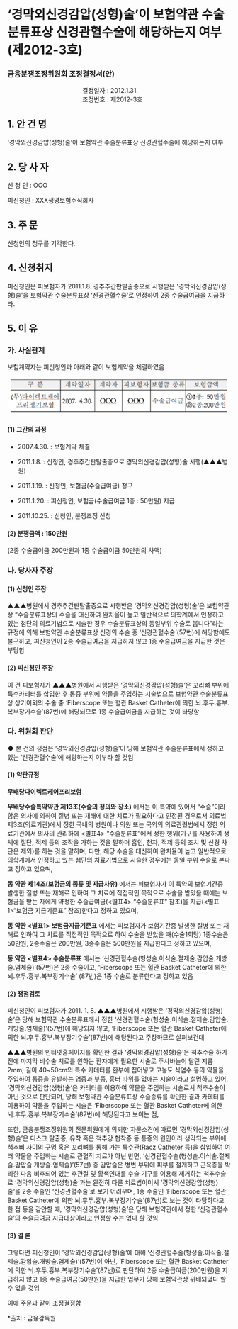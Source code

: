 # ‘경막외신경감압(성형)술’이 보험약관 수술분류표상 신경관혈수술에 해당하는지 여부(제2012-3호)


### 금융분쟁조정위원회 조정결정서(안)

&nbsp;&nbsp;&nbsp;&nbsp;&nbsp;&nbsp;&nbsp;&nbsp;&nbsp;&nbsp; &nbsp;&nbsp;&nbsp;&nbsp;&nbsp;&nbsp;&nbsp;&nbsp;&nbsp;&nbsp; &nbsp;&nbsp;&nbsp;&nbsp;&nbsp;&nbsp;&nbsp;&nbsp;&nbsp;&nbsp; &nbsp;&nbsp;&nbsp;&nbsp;&nbsp;&nbsp;&nbsp;&nbsp;&nbsp;&nbsp;결정일자 : 2012.1.31.<br>&nbsp;&nbsp;&nbsp;&nbsp;&nbsp;&nbsp;&nbsp;&nbsp;&nbsp;&nbsp; &nbsp;&nbsp;&nbsp;&nbsp;&nbsp;&nbsp;&nbsp;&nbsp;&nbsp;&nbsp; &nbsp;&nbsp;&nbsp;&nbsp;&nbsp;&nbsp;&nbsp;&nbsp;&nbsp;&nbsp; &nbsp;&nbsp;&nbsp;&nbsp;&nbsp;&nbsp;&nbsp;&nbsp;&nbsp; 조정번호 : 제2012-3호

## 1. 안 건 명
‘경막외신경감압(성형)술’이 보험약관 수술분류표상 신경관혈수술에 해당하는지 여부

## 2. 당 사 자 

신 청 인  : OOO

피신청인  : XXX생명보험주식회사

## 3. 주    문

신청인의 청구를 기각한다. 

## 4. 신청취지 

피신청인은 피보험자가 2011.1.8. 경추추간판탈출증으로 시행받은 '경막외신경감압(성형)술'을 보험약관 수술분류표상 ‘신경관혈수술’로 인정하여 2종 수술급여금을 지급하라.

## 5. 이   유 

### 가. 사실관계
 
보험계약자는 피신청인과 아래와 같이 보험계약을 체결하였음

![alt image](https://raw.githubusercontent.com/aijinet/bodoc-claim-contents/master/contents/images/145_1.PNG)

<!--
구 분
계약일자
계약자
피보험자
보험금 종류
보험금액
(무)다이렉트케어프리정기보험
2007. 4.30.
OOO
OOO
수술급여금
①1종: 50만원
②2종:200만원
-->
 
#### (1) 그간의 과정

  * 2007.4.30. : 보험계약 체결
  
  * 2011.1.8. : 신청인, 경추추간판탈출증으로 경막외신경감압(성형)술 시행(▲▲▲병원)

  * 2011.1.19. : 신청인, 보험금(수술급여금) 청구

  * 2011.1.20. : 피신청인, 보험금(수술급여금 1종 : 50만원) 지급
  
  * 2011.10.25. : 신청인, 분쟁조정 신청
   
#### (2) 분쟁금액 : 150만원
(2종 수술급여금 200만원과 1종 수술급여금 50만원의 차액)

### 나. 당사자 주장 

#### (1) 신청인 주장 

▲▲▲병원에서 경추추간판탈출증으로 시행받은 ‘경막외신경감압(성형)술’은 보험약관상 “수술분류표상의 수술을 대신하여 완치율이 높고 일반적으로 의학계에서 인정하고 있는 첨단의 의료기법으로 시술한 경우 수술분류표상의 동일부위 수술로 봅니다”라는 규정에 의해 보험약관 수술분류표상 신경의 수술 중 ‘신경관혈수술’(57번)에 해당함에도 불구하고, 피신청인이 2종 수술급여금을 지급하지 않고 1종 수술급여금을 지급한 것은 부당함

#### (2) 피신청인 주장

이 건 피보험자가 ▲▲▲병원에서 시행받은 ‘경막외신경감압(성형)술’은 꼬리뼈 부위에 특수카테터를 삽입한 후 통증 부위에 약물을 주입하는 시술법으로 보험약관 수술분류표상 상기이외의 수술 중 ‘Fiberscope 또는 혈관 Basket Catheter에 의한 뇌․후두․흉부․복부장기수술’(87번)에 해당되므로 1종 수술급여금을 지급하는 것이 타당함

### 다. 위원회 판단

◆ 본 건의 쟁점은 ‘경막외신경감압(성형)술’이 당해 보험약관 수술분류표에서 정하고 있는 ‘신경관혈수술’에 해당하는지 여부라 할 것임

#### (1) 약관규정  

**무배당다이렉트케어프리보험**<br>

**무배당수술특약약관 제13조(수술의 정의와 장소)** 에서는 이 특약에 있어서 “수술”이라 함은 의사에 의하여 질병 또는 재해에 대한 치료가 필요하다고 인정된 경우로서 의료법 제3조(의료기관)에서 정한 국내의 병원이나 의원 또는 국외의 의료관련법에서 정한 의료기관에서 의사의 관리하에 <별표4> “수술분류표”에서 정한 행위(기구를 사용하여 생체에 절단, 적제 등의 조작을 가하는 것을 말하며 흡인, 천자, 적제 등의 조치 및 신경 차단은 제외)를 하는 것을 말하며, 다만, 해당 수술을 대신하여 완치율이 높고 일반적으로 의학계에서 인정하고 있는 첨단의 치료기법으로 시술한 경우에는 동일 부위 수술로 본다고 정하고 있으며, 

**동 약관 제14조(보험금의 종류 및 지급사유)** 에서는 피보험자가 이 특약의 보험기간중 발생한 질병 또는 재해로 인하여 그 치료에 직접적인 목적으로 수술을 받았을 때에는 보험금을 받는 자에게 약정한 수술급여금(<별표4> “수술분류표” 참조)을 지급(<별표1>“보험금 지급기준표” 참조)한다고 정하고 있으며,
 
**동 약관 <별표1> 보험금지급기준표** 에서는 피보험자가 보험기간중 발생한 질병 또는 재해로 인하여 그 치료를 직접적인 목적으로 하여 수술을 받았을 때(수술1회당) 1종수술은 50만원, 2종수술은 200만원, 3종수술은 500만원을 지급한다고 정하고 있으며, 

**동 약관 <별표4> 수술분류표** 에서는 ‘신경관혈수술(형성술․이식술․절제술․감압술․개방술․염제술)’(57번)은 2종 수술이고,  ‘Fiberscope 또는 혈관 Basket Catheter에 의한 뇌․후두․흉부․복부장기수술’ (87번)은 1종 수술로 분류한다고 정하고 있음

#### (2) 쟁점검토  

피신청인이 피보험자가 2011. 1. 8. ▲▲▲병원에서 시행받은 ‘경막외신경감압(성형)술’은 당해 보험약관 수술분류표에서 정한 ‘신경관혈수술(형성술․이식술․절제술․감압술․개방술․염제술)’(57번)에 해당되지 않고, ‘Fiberscope 또는 혈관 Basket Catheter에 의한 뇌․후두․흉부․복부장기수술’(87번)에 해당된다고 주장하므로 살펴보건대

▲▲▲병원의 인터넷홈페이지를 확인한 결과 ‘경막외경감압(성형)술’은 척추수술 하기 전에 마지막 비수술 치료를 원하는 환자에게 필요한 시술로 주사바늘이 달린 지름 2mm, 길이 40~50cm의 특수 카테터를 환부에 집어넣고 고농도 식염수 등의 약물을 주입하여 통증을 유발하는 염증과 부종, 흉터 따위를 없애는 시술이라고 설명하고 있어, ‘경막외신경감압(성형)술’은 카테터를 이용하여 약물을 주입하는 시술로서 척추수술이 아닌 것으로 판단되며, 당해 보험약관 수술분류표상 수술종류를 확인한 결과 카테터를 이용하여 약물을 주입하는 시술은 ‘Fiberscope 또는 혈관 Basket Catheter에 의한 뇌․후두․흉부․복부장기수술’(87번)에 해당된다고 보이는 점,

또한, 금융분쟁조정위원회 전문위원에게 의뢰한 자문소견에 따르면 ‘경막외신경감압(성형)술’은 디스크 탈출증, 유착 혹은 척추강 협착증 등 통증의 원인이라 생각되는 부위에 척추뼈 사이의 구멍 혹은 꼬리뼈를 통해 가는 특수관(Racz Catheter 등)을 삽입하여 여러 약물을 주입하는 시술로 관혈적 치료가 아닌 반면, ‘신경관혈수술(형성술․이식술․절제술․감압술․개방술․염제술)’(57번) 중 감압술은 병변 부위에 피부를 절개하고 근육층을 박리한 다음 비후되어 있는 후관절 및 황색인대를 수술 기구를 이용해 제거하는 척추수술로 ‘경막외신경감압(성형)술’과는 완전히 다른 치료법이어서 ’경막외신경감압(성형)술‘을 2종 수술인 ‘신경관혈수술’로 보기 어려우며, 1종 수술인 ‘Fiberscope 또는 혈관 Basket Catheter에 의한 뇌․후두․흉부․복부장기수술’(87번)로 보는 것이 타당하다고 한 점 등을 감안할 때, ‘경막외신경감압(성형)술’은 당해 보험약관에서 정한 ‘신경관혈수술’의 수술급여금 지급대상이라고 인정할 수는 없다 할 것임
       
#### (3) 결 론   

그렇다면 피신청인이  ’경막외신경감압(성형)술‘에 대해 ‘신경관혈수술(형성술․이식술․절제술․감압술․개방술․염제술)’(57번)이 아닌, ‘Fiberscope 또는 혈관 Basket Catheter에 의한 뇌․후두․흉부․복부장기수술’(87번)로 판단하여 2종 수술급여금(200만원)을 지급하지 않고 1종 수술급여금(50만원)을 지급한 업무가 당해 보험약관상 위배되었다 할 수 없을 것임

이에 주문과 같이 조정결정함 

*출처 : 금융감독원
